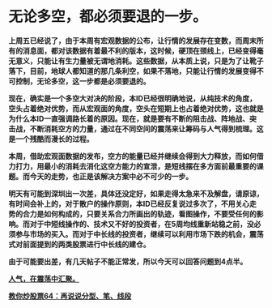 无论多空，都必须要退的一步。
====



**上周五已经说了，由于本周有宏观数据的公布，让行情的发展存在变数，而周末所有的消息面，都对该数据有着最不利的版本，这时候，硬顶在颈线上，已经变得毫无意义，只能让有生力量被无谓地消耗。这些数据，从本质上说，只是为了让靴子落下，目前，地球人都知道的那几条利空，如果不落地，只能让行情的发展变得不可控制，无论多空，这一步都是必须要退的。**

**现在，确实是一个多空大对决的阶段，本ID已经很明确地说，从纯技术的角度，空头占着绝对优势，而从宏观面的角度，空头在短期上也占着绝对优势，这也就是为什么本ID一直强调路长着的原因。现在，就是要有不断的阻击战、阵地战、突击战，不断消耗空方的力量，通过在不同空间的震荡来让筹码与人气得到梳理。这是一个残酷而漫长的过程。**

**本周，借助宏观面数据的发布，空方的能量已经并继续会得到大力释放，而如何借力打力，用最小的消耗去消化这空方能力的宣泄，是短线摆在多方面前最重要的课题。而今天的走势，也正是该解决方案中必不可少的一步。**

**明天有可能到深圳出一次差，具体还没定好，如果走得太急来不及解盘，请原谅，有时间会补上的，对于散户的操作原则，本ID已经反复说过多次了，不用关心走势的合力是如何构成的，只要关系合力所画出的轨迹，看图操作，不要受任何的影响。而对于中短线操作的、技术又不好的投资者，在5周均线重新站稳之前，没必须参与市场的买入。而对于中长线的投资者，继续可以利用市场下跌的机会，震荡式对前面提到的两类股票进行中长线的建仓。**

**由于可能要出差，有几天帖子不能正常发，所以今天可以回答问题到4点半。**

[**人气，在震荡中汇聚。**](http://blog.sina.com.cn/u/486e105c01000bq4)[](http://blog.sina.com.cn/control/writing/scriber/%C3%88%C3%8B%C3%86%C3%B8%C2%A3%C2%AC%C3%94%C3%9A%C3%95%C3%B0%C2%B5%C2%B4%C3%96%C3%90%C2%BB%C3%A3%C2%BE%C3%9B%C2%A1%C2%A3)

[**教你炒股票64：再说说分型、笔、线段**](http://blog.sina.com.cn/u/486e105c01000bpo)
